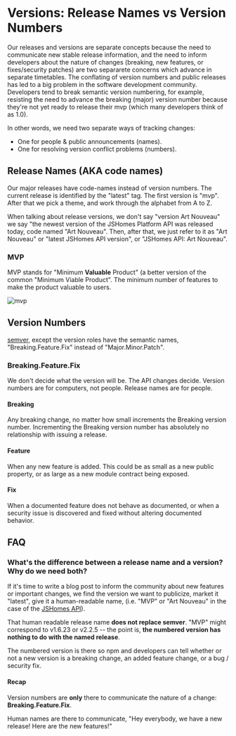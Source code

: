 # Versions: Release Names vs Version Numbers

Our releases and versions are separate concepts because the need to communicate new stable release information, and the need to inform developers about the nature of changes (breaking, new features, or fixes/security patches) are two separarete concerns which advance in separate timetables. The conflating of version numbers and public releases has led to a big problem in the software development community. Developers tend to break semantic version numbering, for example, resisting the need to advance the breaking (major) version number because they're not yet ready to release their mvp (which many developers think of as 1.0).

In other words, we need two separate ways of tracking changes:

* One for people & public announcements (names).
* One for resolving version conflict problems (numbers).


## Release Names (AKA code names)

Our major releases have code-names instead of version numbers. The current release is identified by the "latest" tag. The first version is "mvp". After that we pick a theme, and work through the alphabet from A to Z.

When talking about release versions, we don't say "version Art Nouveau" we say "the newest version of the JSHomes Platform API was released today, code named "Art Nouveau". Then, after that, we just refer to it as "Art Nouveau" or "latest JSHomes API version", or "JSHomes API: Art Nouveau".


### MVP

MVP stands for "Minimum **Valuable** Product" (a better version of the common "Minimum Viable Product". The minimum number of features to make the product valuable to users.

![mvp](https://cloud.githubusercontent.com/assets/364727/8585378/4222fd84-259e-11e5-804c-33ec952ca88d.png)


## Version Numbers

[semver](), except the version roles have the semantic names, "Breaking.Feature.Fix" instead of "Major.Minor.Patch". 


### Breaking.Feature.Fix

We don't decide what the version will be. The API changes decide. Version numbers are for computers, not people. Release names are for people.

#### Breaking

Any breaking change, no matter how small increments the Breaking version number. Incrementing the Breaking version number has absolutely no relationship with issuing a release.

#### Feature

When any new feature is added. This could be as small as a new public property, or as large as a new module contract being exposed.

#### Fix

When a documented feature does not behave as documented, or when a security issue is discovered and fixed without altering documented behavior.


## FAQ

### What's the difference between a release name and a version? Why do we need both?

If it's time to write a blog post to inform the community about new features or important changes, we find the version we want to publicize, market it "latest", give it a human-readable name, (i.e. "MVP" or "Art Nouveau" in the case of the [JSHomes API](https://github.com/jshomes/jshomes-platform-api/blob/master/docs/contributing/versions/index.md#release-names)).

That human readable release name **does not replace semver**. "MVP" might correspond to v1.6.23 or v2.2.5 -- the point is, **the numbered version has nothing to do with the named release**.

The numbered version is there so npm and developers can tell whether or not a new version is a breaking change, an added feature change, or a bug / security fix.


#### Recap

Version numbers are **only** there to communicate the nature of a change: **Breaking.Feature.Fix**.

Human names are there to communicate, "Hey everybody, we have a new release! Here are the new features!"

